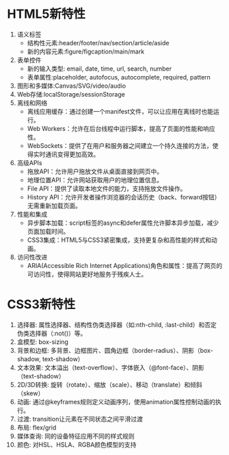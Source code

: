 # HTML5新特性
1. 语义标签
   - 结构性元素:header/footer/nav/section/article/aside
   - 新的内容元素:figure/figcaption/main/mark
2. 表单控件
   - 新的输入类型: email, date, time, url, search, number
   - 表单属性:placeholder, autofocus, autocomplete, required, pattern
3. 图形和多媒体:Canvas/SVG/video/audio
4. Web存储:localStorage/sessionStorage
5. 离线和网络
   - 离线应用缓存：通过创建一个manifest文件，可以让应用在离线时也能运行。
   - Web Workers：允许在后台线程中运行脚本，提高了页面的性能和响应性。
   - WebSockets：提供了在用户和服务器之间建立一个持久连接的方法，使得实时通讯变得更加高效。
6. 高级APIs
   - 拖放API：允许用户拖放文件从桌面直接到网页中。
   - 地理位置API：允许网站获取用户的地理位置信息。
   - File API：提供了读取本地文件的能力，支持拖放文件操作。
   - History API：允许开发者操作浏览器的会话历史（back、forward按钮）无需重新加载页面。
7. 性能和集成
   - 异步脚本加载：script标签的async和defer属性允许脚本异步加载，减少页面加载时间。
   - CSS3集成：HTML5与CSS3紧密集成，支持更复杂和高性能的样式和动画。
8. 访问性改进
   - ARIA(Accessible Rich Internet Applications)角色和属性：提高了网页的可访问性，使得网站更好地服务于残疾人士。
  
# CSS3新特性
1. 选择器: 属性选择器、结构性伪类选择器（如:nth-child, :last-child）和否定伪类选择器（:not()）等。
2. 盒模型: box-sizing
3. 背景和边框: 多背景、边框图片、圆角边框（border-radius）、阴影（box-shadow, text-shadow）
4. 文本效果: 文本溢出（text-overflow）、字体嵌入（@font-face）、阴影（text-shadow）
5. 2D/3D转换: 旋转（rotate）、缩放（scale）、移动（translate）和倾斜（skew）
6. 动画: 通过@keyframes规则定义动画序列，使用animation属性控制动画的执行。
7. 过渡: transition让元素在不同状态之间平滑过渡
8. 布局: flex/grid
9. 媒体查询: 同的设备特征应用不同的样式规则
10. 颜色: 对HSL、HSLA、RGBA颜色模型的支持